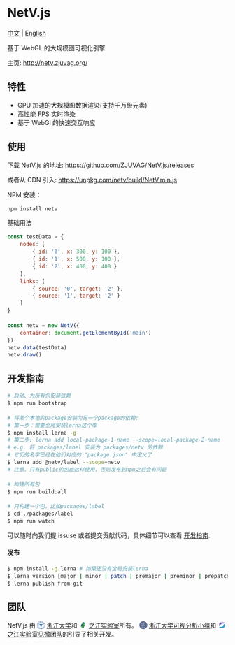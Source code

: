 # NetV.js

[中文](./README-CHINESE.md) | [English](./README.md)

基于 WebGL 的大规模图可视化引擎

主页: http://netv.zjuvag.org/

## 特性

-   GPU 加速的大规模图数据渲染(支持千万级元素)
-   高性能 FPS 实时渲染
-   基于 WebGl 的快速交互响应

## 使用

下载 NetV.js 的地址: https://github.com/ZJUVAG/NetV.js/releases

或者从 CDN 引入: https://unpkg.com/netv/build/NetV.min.js

NPM 安装：

```bash
npm install netv
```

基础用法

```js
const testData = {
    nodes: [
        { id: '0', x: 300, y: 100 },
        { id: '1', x: 500, y: 100 },
        { id: '2', x: 400, y: 400 }
    ],
    links: [
        { source: '0', target: '2' },
        { source: '1', target: '2' }
    ]
}

const netv = new NetV({
    container: document.getElementById('main')
})
netv.data(testData)
netv.draw()
```

## 开发指南

```bash
# 启动、为所有包安装依赖
$ npm run bootstrap

# 将某个本地的package安装为另一个package的依赖:
# 第一步：需要全局安装lerna这个库
$ npm install lerna -g
# 第二步: lerna add local-package-1-name --scope=local-package-2-name
# e.g. 将 packages/label 安装为 packages/netv 的依赖
# 它们的名字已经在他们对应的 "package.json" 中定义了
$ lerna add @netv/label --scope=netv
# 注意，只有public的包能这样使用，否则发布到npm之后会有问题

# 构建所有包
$ npm run build:all

# 只构建一个包，比如packages/label
$ cd ./packages/label
$ npm run watch
```

可以随时向我们提 issuse 或者提交贡献代码，具体细节可以查看 [开发指南](./docs/development-guide-chinese.md).

#### 发布

```bash
$ npm install -g lerna # 如果还没有全局安装lerna
$ lerna version [major | minor | patch | premajor | preminor | prepatch | prerelease]
$ lerna publish from-git
```

## 团队

NetV.js 由 <img src='https://github.com/ZJUVAI/NetV.js/raw/dev/docs/zju.svg' height=18 style="display: inline; vertical-align: sub;"> [浙江大学](http://www.zju.edu.cn/)和 <img src='https://github.com/ZJUVAI/NetV.js/raw/dev/docs/zjlab.svg' height=18 style="display: inline; vertical-align: sub;"> [之江实验室](https://www.zhejianglab.com/)所有。 <img src='https://github.com/ZJUVAI/NetV.js/raw/dev/docs/zjuvag.png'  height=18 style="display: inline; vertical-align: sub;"> [浙江大学可视分析小组](https://zjuvag.org/)和 <img src='https://github.com/ZJUVAI/NetV.js/raw/dev/docs/jianwei.svg' height=18 style="display: inline; vertical-align: sub;"> [之江实验室见微团队](https://jianwei.projects.zjvis.org/#/)的引导了相关开发。
